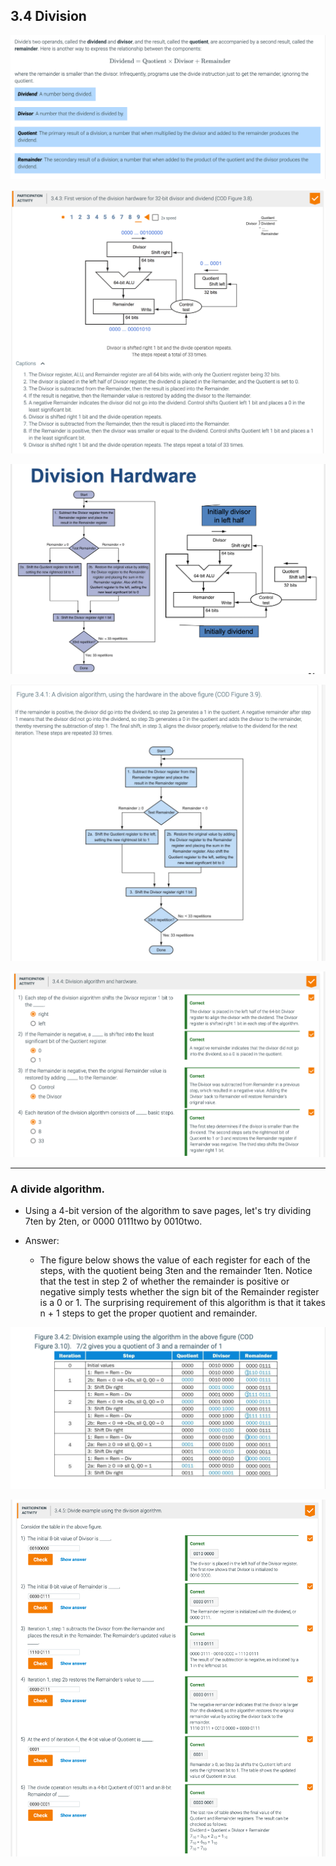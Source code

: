 ## 3.4 Division

![](img/2020-10-17-12-26-29.png)

![](img/2020-10-17-12-38-44.png)

![](img/2020-10-17-12-40-08.png)

![](img/2020-10-17-12-41-23.png)

![](img/2020-10-17-12-57-00.png)

---

###  A divide algorithm.

- Using a 4-bit version of the algorithm to save pages, let's try dividing 7ten by 2ten, or 0000 
  0111two by 0010two.


- Answer:
  - The figure below shows the value of each register for each of the steps, with the quotient being 
    3ten and the remainder 1ten. Notice that the test in step 2 of whether the remainder is positive or 
    negative simply tests whether the sign bit of the Remainder register is a 0 or 1. The surprising 
    requirement of this algorithm is that it takes n + 1 steps to get the proper quotient and remainder.

![](img/2020-10-17-13-00-07.png)

![](img/2020-10-18-11-35-36.png)







































